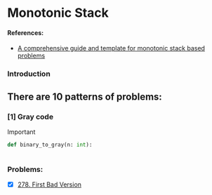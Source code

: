 # Monotonic Stack

#### References:
- [A comprehensive guide and template for monotonic stack based problems](https://leetcode.com/discuss/study-guide/2347639/A-comprehensive-guide-and-template-for-monotonic-stack-based-problems)

### Introduction
   
 ## There are 10 patterns of problems:
  ### [1] Gray code
  > [!IMPORTANT]
  >  
    
```python
def binary_to_gray(n: int):      
 
```

### Problems: 
- [x] [278. First Bad Version](https://leetcode.com/problems/first-bad-version/description/) 
